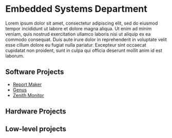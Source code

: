 # Embedded Systems Department
Lorem ipsum dolor sit amet, consectetur adipiscing elit, sed do eiusmod tempor incididunt ut labore et dolore magna aliqua. Ut enim ad minim veniam, quis nostrud exercitation ullamco laboris nisi ut aliquip ex ea commodo consequat. Duis aute irure dolor in reprehenderit in voluptate velit esse cillum dolore eu fugiat nulla pariatur. Excepteur sint occaecat cupidatat non proident, sunt in culpa qui officia deserunt mollit anim id est laborum.

## Software Projects
* [Report Maker](https://github.com/zenitheesc/Report_Maker/wiki)
* [Genus](https://github.com/zenitheesc/Genus/wiki)
* [Zenith Monitor](https://github.com/zenitheesc/Genus/wiki)

## Hardware Projects

## Low-level projects 
